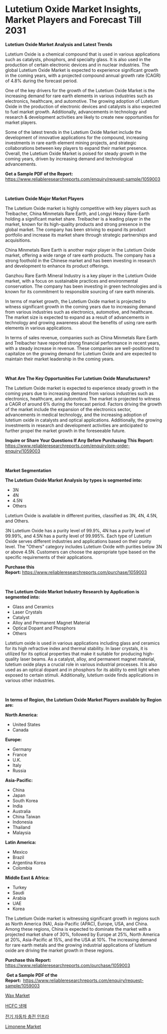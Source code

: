 <p><h1>Lutetium Oxide Market Insights, Market Players and Forecast Till 2031</h1></p><p><strong>Lutetium Oxide Market Analysis and Latest Trends</strong></p>
<p><p>Lutetium Oxide is a chemical compound that is used in various applications such as catalysts, phosphors, and specialty glass. It is also used in the production of certain electronic devices and in nuclear industries. The global Lutetium Oxide Market is expected to experience significant growth in the coming years, with a projected compound annual growth rate (CAGR) of 4.8% during the forecast period.</p><p>One of the key drivers for the growth of the Lutetium Oxide Market is the increasing demand for rare earth elements in various industries such as electronics, healthcare, and automotive. The growing adoption of Lutetium Oxide in the production of electronic devices and catalysts is also expected to fuel market growth. Additionally, advancements in technology and research & development activities are likely to create new opportunities for market players.</p><p>Some of the latest trends in the Lutetium Oxide Market include the development of innovative applications for the compound, increasing investments in rare earth element mining projects, and strategic collaborations between key players to expand their market presence. Overall, the Lutetium Oxide Market is poised for steady growth in the coming years, driven by increasing demand and technological advancements.</p></p>
<p><strong>Get a Sample PDF of the Report:&nbsp;</strong> <a href="https://www.reliableresearchreports.com/enquiry/request-sample/1059003">https://www.reliableresearchreports.com/enquiry/request-sample/1059003</a></p>
<p>&nbsp;</p>
<p><strong>Lutetium Oxide Major Market Players</strong></p>
<p><p>The Lutetium Oxide market is highly competitive with key players such as Treibacher, China Minmetals Rare Earth, and Longyi Heavy Rare-Earth holding a significant market share. Treibacher is a leading player in the market, known for its high-quality products and strong presence in the global market. The company has been striving to expand its product portfolio and increase its market share through strategic partnerships and acquisitions.</p><p>China Minmetals Rare Earth is another major player in the Lutetium Oxide market, offering a wide range of rare earth products. The company has a strong foothold in the Chinese market and has been investing in research and development to enhance its product offerings.</p><p>Ganzhou Rare Earth Mineral Industry is a key player in the Lutetium Oxide market, with a focus on sustainable practices and environmental conservation. The company has been investing in green technologies and is known for its commitment to responsible sourcing of rare earth minerals.</p><p>In terms of market growth, the Lutetium Oxide market is projected to witness significant growth in the coming years due to increasing demand from various industries such as electronics, automotive, and healthcare. The market size is expected to expand as a result of advancements in technology and growing awareness about the benefits of using rare earth elements in various applications.</p><p>In terms of sales revenue, companies such as China Minmetals Rare Earth and Treibacher have reported strong financial performance in recent years, with a steady increase in revenue. These companies are well-positioned to capitalize on the growing demand for Lutetium Oxide and are expected to maintain their market leadership in the coming years.</p></p>
<p>&nbsp;</p>
<p><strong>What Are The Key Opportunities For Lutetium Oxide Manufacturers?</strong></p>
<p><p>The Lutetium Oxide market is expected to experience steady growth in the coming years due to increasing demand from various industries such as electronics, healthcare, and automotive. The market is projected to witness a CAGR of around 6% during the forecast period. Factors driving the growth of the market include the expansion of the electronics sector, advancements in medical technology, and the increasing adoption of lutetium oxide in catalysts and optical applications. Additionally, the growing investments in research and development activities are anticipated to further propel the market growth in the foreseeable future.</p></p>
<p><strong>Inquire or Share Your Questions If Any Before Purchasing This Report:</strong> <a href="https://www.reliableresearchreports.com/enquiry/pre-order-enquiry/1059003">https://www.reliableresearchreports.com/enquiry/pre-order-enquiry/1059003</a></p>
<p>&nbsp;</p>
<p><strong>Market Segmentation</strong></p>
<p><strong>The Lutetium Oxide Market Analysis by types is segmented into:</strong></p>
<p><ul><li>3N</li><li>4N</li><li>4.5N</li><li>Others</li></ul></p>
<p><p>Lutetium Oxide is available in different purities, classified as 3N, 4N, 4.5N, and Others. </p><p>3N Lutetium Oxide has a purity level of 99.9%, 4N has a purity level of 99.99%, and 4.5N has a purity level of 99.995%. Each type of Lutetium Oxide serves different industries and applications based on their purity level. The "Others" category includes Lutetium Oxide with purities below 3N or above 4.5N. Customers can choose the appropriate type based on the specific requirements of their applications.</p></p>
<p><strong>Purchase this Report:&nbsp;</strong><a href="https://www.reliableresearchreports.com/purchase/1059003">https://www.reliableresearchreports.com/purchase/1059003</a></p>
<p>&nbsp;</p>
<p><strong>The Lutetium Oxide Market Industry Research by Application is segmented into:</strong></p>
<p><ul><li>Glass and Ceramics</li><li>Laser Crystals</li><li>Catalyst</li><li>Alloy and Permanent Magnet Material</li><li>Optical Dopant and Phosphors</li><li>Others</li></ul></p>
<p><p>Lutetium oxide is used in various applications including glass and ceramics for its high refractive index and thermal stability. In laser crystals, it is utilized for its optical properties that make it suitable for producing high-quality laser beams. As a catalyst, alloy, and permanent magnet material, lutetium oxide plays a crucial role in various industrial processes. It is also used as an optical dopant and in phosphors for its ability to emit light when exposed to certain stimuli. Additionally, lutetium oxide finds applications in various other industries.</p></p>
<p>&nbsp;</p>
<p><strong>In terms of Region, the Lutetium Oxide Market Players available by Region are:</strong></p>
<p>
    <p> <strong> North America: </strong>
        <ul>
            <li>United States</li>
            <li>Canada</li>
        </ul>
        </p> 
    <p> <strong> Europe: </strong>
        <ul>
            <li>Germany</li>
            <li>France</li>
            <li>U.K.</li>
            <li>Italy</li>
            <li>Russia</li>
        </ul>
        </p> 
    <p> <strong> Asia-Pacific: </strong>
        <ul>
            <li>China</li>
            <li>Japan</li>
            <li>South Korea</li>
            <li>India</li>
            <li>Australia</li>
            <li>China Taiwan</li>
            <li>Indonesia</li>
            <li>Thailand</li>
            <li>Malaysia</li>
        </ul>
        </p> 
    <p> <strong> Latin America: </strong>
        <ul>
            <li>Mexico</li>
            <li>Brazil</li>
            <li>Argentina Korea</li>
            <li>Colombia</li>
        </ul>
        </p> 
    <p> <strong> Middle East & Africa: </strong>
        <ul>
            <li>Turkey</li>
            <li>Saudi</li>
            <li>Arabia</li>
            <li>UAE</li>
            <li>Korea</li>
        </ul>
    </p>
    </p>
<p><p>The Lutetium Oxide market is witnessing significant growth in regions such as North America (NA), Asia-Pacific (APAC), Europe, USA, and China. Among these regions, China is expected to dominate the market with a projected market share of 30%, followed by Europe at 25%, North America at 20%, Asia-Pacific at 15%, and the USA at 10%. The increasing demand for rare earth metals and the growing industrial applications of lutetium oxide are driving the market growth in these regions.</p></p>
<p><strong>Purchase this Report: </strong><a href="https://www.reliableresearchreports.com/purchase/1059003">https://www.reliableresearchreports.com/purchase/1059003</a></p>
<p>&nbsp;<strong>Get a Sample PDF of the Report:&nbsp;&nbsp;</strong><a href="https://www.reliableresearchreports.com/enquiry/request-sample/1059003">https://www.reliableresearchreports.com/enquiry/request-sample/1059003</a></p>
<p><strong></strong></p>
<p><p><a href="https://github.com/angelajermaine/Market-Research-Report-List-2/blob/main/wax-market.md">Wax Market</a></p><p><a href="https://medium.com/@fredajerde/hcfc-%EB%83%89%EB%A7%A4-%EC%8B%9C%EC%9E%A5-%EC%8B%9C%EC%9E%A5-%EC%A0%90%EC%9C%A0%EC%9C%A8-%EC%8B%9C%EC%9E%A5-%EB%8F%99%ED%96%A5-%EB%B0%8F-%EB%AF%B8%EB%9E%98-%EC%84%B1%EC%9E%A5-%ED%83%90%EC%83%89-47a449cd5f09">HCFC 냉매</a></p><p><a href="https://medium.com/@treyhettinger2023/%EC%A0%84%EA%B8%B0-%EC%9E%90%EB%8F%99%EC%B0%A8-%EC%B6%A9%EC%A0%84-%EC%9D%B8%ED%94%84%EB%9D%BC-%EC%8B%9C%EC%9E%A5-%EA%B7%9C%EB%AA%A8-%EC%8B%9C%EC%9E%A5-%EC%A0%84%EB%A7%9D-%EB%B0%8F-%EC%8B%9C%EC%9E%A5-%EC%98%88%EC%B8%A1-2024%EB%85%84%EB%B6%80%ED%84%B0-2031%EB%85%84-e4867c510a74">전기 자동차 충전 인프라</a></p><p><a href="https://github.com/beatblasta/Market-Research-Report-List-2/blob/main/limonene-market.md">Limonene Market</a></p></p>